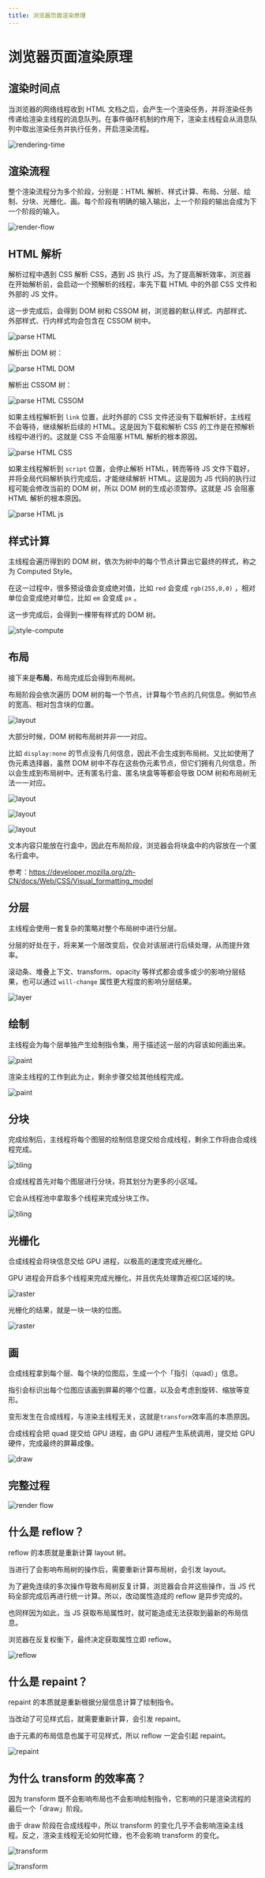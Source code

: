 ```yaml
---
title: 浏览器页面渲染原理
---
```


# 浏览器页面渲染原理

## 渲染时间点

当浏览器的网络线程收到 HTML 文档之后，会产生一个渲染任务，并将渲染任务传递给渲染主线程的消息队列。在事件循环机制的作用下，渲染主线程会从消息队列中取出渲染任务并执行任务，开启渲染流程。

![rendering-time](./6/rendering-time.png)

## 渲染流程

整个渲染流程分为多个阶段，分别是：HTML 解析、样式计算、布局、分层、绘制、分块、光栅化、画。每个阶段有明确的输入输出，上一个阶段的输出会成为下一个阶段的输入。

![render-flow](./6/render-flow.png)

## HTML 解析

解析过程中遇到 CSS 解析 CSS，遇到 JS 执行 JS。为了提高解析效率，浏览器在开始解析前，会启动一个预解析的线程，率先下载 HTML 中的外部 CSS 文件和 外部的 JS 文件。

这一步完成后，会得到 DOM 树和 CSSOM 树，浏览器的默认样式、内部样式、外部样式、行内样式均会包含在 CSSOM 树中。

![parse HTML](./6/parse-html.jpg)

解析出 DOM 树：

![parse HTML DOM](./6/parse-html-dom.jpg)

解析出 CSSOM 树：

![parse HTML CSSOM](./6/parse-html-cssom.jpg)

如果主线程解析到 `link` 位置，此时外部的 CSS 文件还没有下载解析好，主线程不会等待，继续解析后续的 HTML。这是因为下载和解析 CSS 的工作是在预解析线程中进行的。这就是 CSS 不会阻塞 HTML 解析的根本原因。

![parse HTML CSS](./6/parse-html-css.jpg)

如果主线程解析到 `script` 位置，会停止解析 HTML，转而等待 JS 文件下载好，并将全局代码解析执行完成后，才能继续解析 HTML。这是因为 JS 代码的执行过程可能会修改当前的 DOM 树，所以 DOM 树的生成必须暂停。这就是 JS 会阻塞 HTML 解析的根本原因。

![parse HTML js](./6/parse-html-js.jpg)

## 样式计算

主线程会遍历得到的 DOM 树，依次为树中的每个节点计算出它最终的样式，称之为 Computed Style。

在这一过程中，很多预设值会变成绝对值，比如 `red` 会变成 `rgb(255,0,0)` ，相对单位会变成绝对单位，比如 `em` 会变成 `px` 。

这一步完成后，会得到一棵带有样式的 DOM 树。

![style-compute](./6/style-compute.jpg)

## 布局

接下来是**布局**，布局完成后会得到布局树。

布局阶段会依次遍历 DOM 树的每一个节点，计算每个节点的几何信息。例如节点的宽高、相对包含块的位置。

![layout](./6/layout.jpg)

大部分时候，DOM 树和布局树并非一一对应。

比如 `display:none` 的节点没有几何信息，因此不会生成到布局树。又比如使用了伪元素选择器，虽然 DOM 树中不存在这些伪元素节点，但它们拥有几何信息，所以会生成到布局树中。还有匿名行盒、匿名块盒等等都会导致 DOM 树和布局树无法一一对应。

![layout](./6/layout-1.jpg)

![layout](./6/layout-2.jpg)

![layout](./6/layout-3.jpg)

文本内容只能放在行盒中，因此在布局阶段，浏览器会将块盒中的内容放在一个匿名行盒中。

参考：https://developer.mozilla.org/zh-CN/docs/Web/CSS/Visual_formatting_model

## 分层

主线程会使用一套复杂的策略对整个布局树中进行分层。

分层的好处在于，将来某一个层改变后，仅会对该层进行后续处理，从而提升效率。

滚动条、堆叠上下文、transform、opacity 等样式都会或多或少的影响分层结果，也可以通过 `will-change` 属性更大程度的影响分层结果。

![layer](./6/layer.jpg)

## 绘制

主线程会为每个层单独产生绘制指令集，用于描述这一层的内容该如何画出来。

![paint](./6/paint.jpg)

渲染主线程的⼯作到此为⽌，剩余步骤交给其他线程完成。

![paint](./6/paint-1.jpg)

## 分块

完成绘制后，主线程将每个图层的绘制信息提交给合成线程，剩余工作将由合成线程完成。

![tiling](./6/tiling.jpg)

合成线程首先对每个图层进行分块，将其划分为更多的小区域。

它会从线程池中拿取多个线程来完成分块工作。

![tiling](./6/tiling-1.jpg)

## 光栅化

合成线程会将块信息交给 GPU 进程，以极高的速度完成光栅化。

GPU 进程会开启多个线程来完成光栅化，并且优先处理靠近视口区域的块。

![raster](./6/raster-1.jpg)

光栅化的结果，就是一块一块的位图。

![raster](./6/raster.jpg)

## 画

合成线程拿到每个层、每个块的位图后，生成一个个「指引（quad）」信息。

指引会标识出每个位图应该画到屏幕的哪个位置，以及会考虑到旋转、缩放等变形。

变形发生在合成线程，与渲染主线程无关，这就是`transform`效率高的本质原因。

合成线程会把 quad 提交给 GPU 进程，由 GPU 进程产生系统调用，提交给 GPU 硬件，完成最终的屏幕成像。

![draw](./6/draw.jpg)

## 完整过程

![render flow](./6/render-flow.jpg)

## 什么是 reflow？

reflow 的本质就是重新计算 layout 树。

当进行了会影响布局树的操作后，需要重新计算布局树，会引发 layout。

为了避免连续的多次操作导致布局树反复计算，浏览器会合并这些操作，当 JS 代码全部完成后再进行统一计算。所以，改动属性造成的 reflow 是异步完成的。

也同样因为如此，当 JS 获取布局属性时，就可能造成无法获取到最新的布局信息。

浏览器在反复权衡下，最终决定获取属性立即 reflow。

![reflow](./6/reflow.jpg)

## 什么是 repaint？

repaint 的本质就是重新根据分层信息计算了绘制指令。

当改动了可见样式后，就需要重新计算，会引发 repaint。

由于元素的布局信息也属于可见样式，所以 reflow 一定会引起 repaint。

![repaint](./6/repaint.jpg)

## 为什么 transform 的效率高？

因为 transform 既不会影响布局也不会影响绘制指令，它影响的只是渲染流程的最后一个「draw」阶段。

由于 draw 阶段在合成线程中，所以 transform 的变化几乎不会影响渲染主线程。反之，渲染主线程无论如何忙碌，也不会影响 transform 的变化。

![transform](./6/transform-1.jpg)

![transform](./6/transform-2.jpg)
